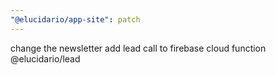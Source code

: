 ```yaml
---
"@elucidario/app-site": patch
---
```


change the newsletter add lead call to firebase cloud function @elucidario/lead
